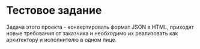 # Тестовое задание

Задача этого проекта - конвертировать формат JSON в HTML, приходят новые требования от заказчика и необходимо их реализовать как архитектору и исполнителю в одном лице.
